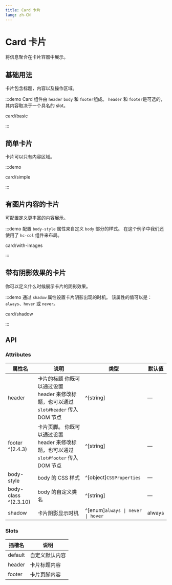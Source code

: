 ```yaml
---
title: Card 卡片
lang: zh-CN
---
```


# Card 卡片

将信息聚合在卡片容器中展示。

## 基础用法

卡片包含标题，内容以及操作区域。

:::demo Card 组件由 `header` `body` 和 `footer`组成。 `header` 和 `footer`是可选的，其内容取决于一个具名的 slot。

card/basic

:::

## 简单卡片

卡片可以只有内容区域。

:::demo

card/simple

:::

## 有图片内容的卡片

可配置定义更丰富的内容展示。

:::demo 配置 `body-style` 属性来自定义 `body` 部分的样式。 在这个例子中我们还使用了 `hc-col` 组件来布局。

card/with-images

:::

## 带有阴影效果的卡片

你可以定义什么时候展示卡片的阴影效果。

:::demo 通过 `shadow` 属性设置卡片阴影出现的时机。 该属性的值可以是：`always`、`hover` 或 `never`。

card/shadow

:::

## API
### Attributes

| 属性名                  | 说明                                                        | 类型                                  | 默认值    |
| -------------------- | --------------------------------------------------------- | ----------------------------------- | ------ |
| header               | 卡片的标题 你既可以通过设置 header 来修改标题，也可以通过 `slot#header` 传入 DOM 节点 | ^[string]                           | —      |
| footer ^(2.4.3)      | 卡片页脚。 你既可以通过设置 header 来修改标题，也可以通过 `slot#footer` 传入 DOM 节点 | ^[string]                           | —      |
| body-style           | body 的 CSS 样式                                             | ^[object]`CSSProperties`            | —      |
| body-class ^(2.3.10) | body 的自定义类名                                               | ^[string]                           | —      |
| shadow               | 卡片阴影显示时机                                                  | ^[enum]`always \| never \| hover` | always |

### Slots

| 插槽名     | 说明      |
| ------- | ------- |
| default | 自定义默认内容 |
| header  | 卡片标题内容  |
| footer  | 卡片页脚内容  |

